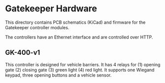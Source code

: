 # Gatekeeper Hardware

This directory contains PCB schematics (KiCad) and firmware for the Gatekeeper controller modules.

The controllers have an Ethernet interface and are controlled over HTTP.

## GK-400-v1

This controller is designed for vehicle barriers. It has 4 relays for (1) opening gate (2) closing gate (3) green light (4) red light. It supports one Wiegand keypad, three opening buttons and a vehicle sensor.
